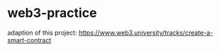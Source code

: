 # web3-practice
adaption of this project: https://www.web3.university/tracks/create-a-smart-contract
